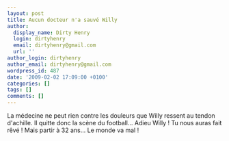 ```yaml
---
layout: post
title: Aucun docteur n'a sauvé Willy
author:
  display_name: Dirty Henry
  login: dirtyhenry
  email: dirtyhenry@gmail.com
  url: ''
author_login: dirtyhenry
author_email: dirtyhenry@gmail.com
wordpress_id: 487
date: '2009-02-02 17:09:00 +0100'
categories: []
tags: []
comments: []
---
```

La médecine ne peut rien contre les douleurs que Willy ressent au tendon d'achille. Il quitte donc la scène du football... Adieu Willy ! Tu nous auras fait rêvé ! Mais partir à 32 ans... Le monde va mal !
